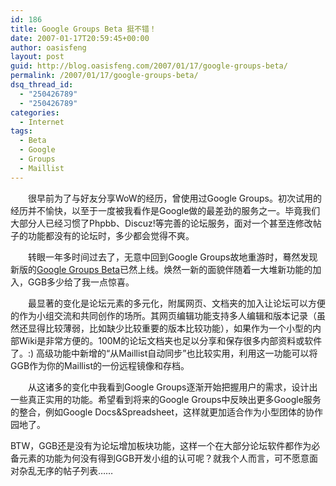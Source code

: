 ```yaml
---
id: 186
title: Google Groups Beta 挺不错！
date: 2007-01-17T20:59:45+00:00
author: oasisfeng
layout: post
guid: http://blog.oasisfeng.com/2007/01/17/google-groups-beta/
permalink: /2007/01/17/google-groups-beta/
dsq_thread_id:
  - "250426789"
  - "250426789"
categories:
  - Internet
tags:
  - Beta
  - Google
  - Groups
  - Maillist
---
```

　　很早前为了与好友分享WoW的经历，曾使用过Google Groups。初次试用的经历并不愉快，以至于一度被我看作是Google做的最差劲的服务之一。毕竟我们大部分人已经习惯了Phpbb、Discuz!等完善的论坛服务，面对一个甚至连修改帖子的功能都没有的论坛时，多少都会觉得不爽。

　　转眼一年多时间过去了，无意中回到Google Groups故地重游时，蓦然发现新版的[Google Groups Beta](http://groups-beta.google.com/)已然上线。焕然一新的面貌伴随着一大堆新功能的加入，GGB多少给了我一点惊喜。

　　最显著的变化是论坛元素的多元化，附属网页、文档夹的加入让论坛可以方便的作为小组交流和共同创作的场所。其网页编辑功能支持多人编辑和版本记录（虽然还显得比较薄弱，比如缺少比较重要的版本比较功能），如果作为一个小型的内部Wiki是非常方便的。100M的论坛文档夹也足以分享和保存很多内部资料或软件了。:) 高级功能中新增的“从Maillist自动同步”也比较实用，利用这一功能可以将GGB作为你的Maillist的一份远程镜像和存档。

　　从这诸多的变化中我看到Google Groups逐渐开始把握用户的需求，设计出一些真正实用的功能。希望看到将来的Google Groups中反映出更多Google服务的整合，例如Google Docs&Spreadsheet，这样就更加适合作为小型团体的协作园地了。

BTW，GGB还是没有为论坛增加板块功能，这样一个在大部分论坛软件都作为必备元素的功能为何没有得到GGB开发小组的认可呢？就我个人而言，可不愿意面对杂乱无序的帖子列表……